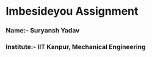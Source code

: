 # Imbesideyou Assignment
### Name:- Suryansh Yadav
### Institute:- IIT Kanpur, Mechanical Engineering
